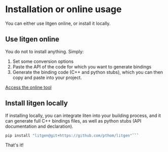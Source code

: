 # Installation or online usage

You can either use litgen online, or install it locally.

## Use litgen online

You do not to install anything. Simply:
1. Set some conversion options
2. Paste the API of the code for which you want to generate bindings
3. Generate the binding code (C++ and python stubs), which you can then copy and paste into your project.

[Access the online tool](https://mybinder.org/v2/gh/pthom/litgen/main?urlpath=lab/tree/litgen-book/01_05_05_online.ipynb)

## Install litgen locally

If installing locally, you can integrate liten into your building process, and it can generate full C++ bindings files, as well as python stubs (API documentation and declaration).

```bash
pip install "litgen@git+https://github.com/pthom/litgen"```
```

That's it!

